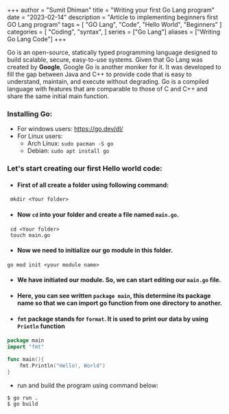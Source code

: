 +++
author = "Sumit Dhiman"
title = "Writing your first Go Lang program"
date = "2023-02-14"
description = "Article to implementing beginners first GO Lang program"
tags = [
    "GO Lang",
    "Code",
    "Hello World",
    "Beginners"
]
categories = [
    "Coding",
    "syntax",
]
series = ["Go Lang"]
aliases = ["Writing Go Lang Code"]
+++

Go is an open-source, statically typed programming language designed to build scalable, secure, easy-to-use systems.
Given that Go Lang was created by **Google**, Google Go is another moniker for it.
It was developed to fill the gap between Java and C++ to provide code that is easy to understand, maintain, and execute without degrading.
Go is a compiled language with features that are comparable to those of C and C++ and share the same initial main function. 

### Installing Go:
- For windows users:  https://go.dev/dl/
- For Linux users:
  - Arch Linux: ``sudo pacman -S go``
  - Debian: ``sudo apt install go``


### Let's start creating our first Hello world code:
- #### First of all create a folder using following command: 
```shell
 mkdir <Your folder>
```
- #### Now `cd` into your folder and create a file named **`main.go`**.
```shell
 cd <Your folder>
 touch main.go
```
- #### Now we need to initialize our go module in this folder.
```shell
go mod init <your module name>
```
- #### We have initiated our module. So, we can start editing our **`main.go`** file.
- #### Here, you can see written `package main`, this determine its package name so that we can import go function from one directory to another.
- #### ``fmt`` package stands for ``format``. It is used to print our data by using ``Println`` function
```go
package main
import "fmt"

func main(){
    fmt.Println("Hello!, World")
}
```
- run and build the program using command below:
```bash
$ go run .
$ go build
```



